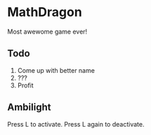 MathDragon
==========

Most awewome game ever!

Todo
----

1. Come up with better name
2. ???
3. Profit

Ambilight
---------

Press L to activate.
Press L again to deactivate.
